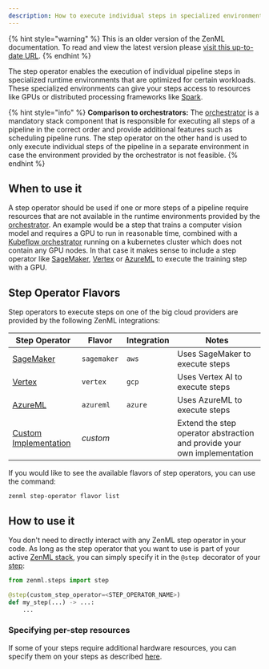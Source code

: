 ```yaml
---
description: How to execute individual steps in specialized environments
---
```


{% hint style="warning" %}
This is an older version of the ZenML documentation. To read and view the latest version please [visit this up-to-date URL](https://docs.zenml.io).
{% endhint %}


The step operator enables the execution of individual pipeline steps in
specialized runtime environments that are optimized for certain workloads.
These specialized environments can give your steps access to resources like 
GPUs or distributed processing frameworks like [Spark](https://spark.apache.org/).

{% hint style="info" %}
**Comparison to orchestrators:**
The [orchestrator](../orchestrators/orchestrators.md) is a mandatory stack component that is responsible 
for executing all steps of a pipeline in the correct order and provide 
additional features such as scheduling pipeline runs. The step operator 
on the other hand is used to only execute individual steps of the pipeline 
in a separate environment in case the environment provided by the orchestrator
is not feasible.
{% endhint %}

## When to use it

A step operator should be used if one or more steps of a pipeline require resources
that are not available in the runtime environments provided by the [orchestrator](../orchestrators/orchestrators.md).
An example would be a step that trains a computer vision model and requires a GPU to
run in reasonable time, combined with a [Kubeflow orchestrator](../orchestrators/kubeflow.md) running on a kubernetes 
cluster which does not contain any GPU nodes. In that case it makes sense to include a 
step operator like [SageMaker](./amazon-sagemaker.md), [Vertex](./gcloud-vertexai.md) 
or [AzureML](./azureml.md) to execute the training step with a GPU.

## Step Operator Flavors

Step operators to execute steps on one of the big cloud providers are provided
by the following ZenML integrations:

| Step Operator | Flavor | Integration | Notes             |
|----------------|--------|-------------|-------------------|
| [SageMaker](./amazon-sagemaker.md) | `sagemaker` | `aws` | Uses SageMaker to execute steps |
| [Vertex](./gcloud-vertexai.md) | `vertex` | `gcp` |  Uses Vertex AI to execute steps |
| [AzureML](./azureml.md) | `azureml` | `azure` |  Uses AzureML to execute steps |
| [Custom Implementation](./custom.md) | _custom_ | | Extend the step operator abstraction and provide your own implementation |

If you would like to see the available flavors of step operators, you can 
use the command:

```shell
zenml step-operator flavor list
```

## How to use it

You don't need to directly interact with any ZenML step operator in your code.
As long as the step operator that you want to use is part of your active 
[ZenML stack](../../developer-guide/stacks-profiles-repositories/stack.md),
you can simply specify it in the `@step `decorator of your
[step](../../developer-guide/steps-pipelines/steps-and-pipelines.md#step):

```python
from zenml.steps import step

@step(custom_step_operator=<STEP_OPERATOR_NAME>)
def my_step(...) -> ...:
    ...
```

### Specifying per-step resources

If some of your steps require additional hardware resources,
you can specify them on your steps as described
[here](../../developer-guide/advanced-usage/specify-step-resources.md).
